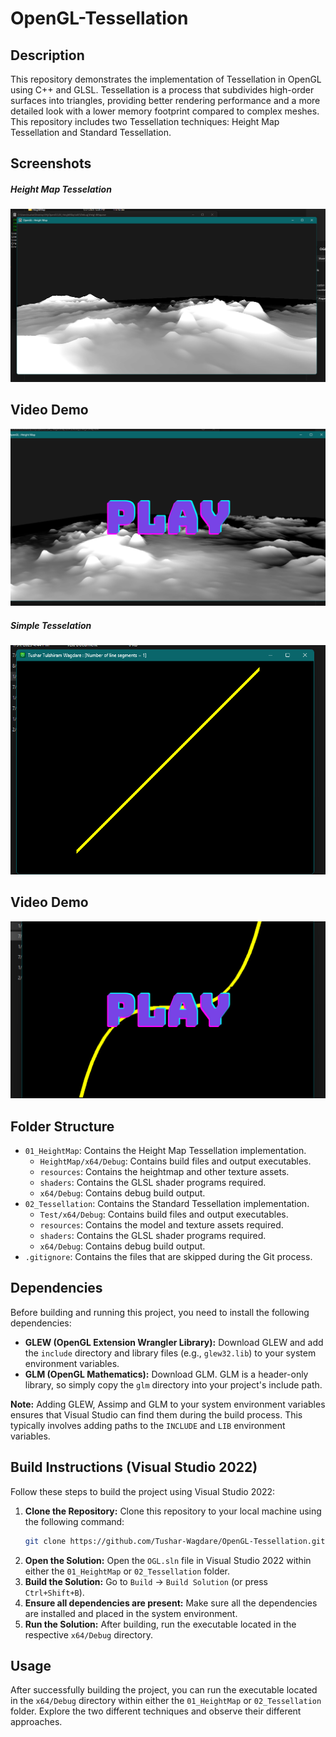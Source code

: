 # OpenGL-Tessellation

## Description

This repository demonstrates the implementation of Tessellation in OpenGL using C++ and GLSL. Tessellation is a process that subdivides high-order surfaces into triangles, providing better rendering performance and a more detailed look with a lower memory footprint compared to complex meshes. This repository includes two Tessellation techniques: Height Map Tessellation and Standard Tessellation.

## Screenshots

##### Height Map Tesselation
![Height Map Tessellation](01_HeightMap/S1.png)



## Video Demo

[![OpenGL](01_HeightMap/HeightMap.png)](https://youtu.be/SkPq1Y5yoWk)



##### Simple Tesselation
![Standard Tessellation](02_Tessilation/S1.png)



## Video Demo

[![OpenGL](02_Tessilation/Tesselation.png)](https://youtu.be/Sx4YjVkJDxQ)

## Folder Structure

*   `01_HeightMap`: Contains the Height Map Tessellation implementation.
    *   `HeightMap/x64/Debug`: Contains build files and output executables.
    *   `resources`: Contains the heightmap and other texture assets.
    *   `shaders`: Contains the GLSL shader programs required.
    *   `x64/Debug`: Contains debug build output.
*   `02_Tessellation`: Contains the Standard Tessellation implementation.
    *   `Test/x64/Debug`: Contains build files and output executables.
    *   `resources`: Contains the model and texture assets required.
    *   `shaders`: Contains the GLSL shader programs required.
    *   `x64/Debug`: Contains debug build output.
*   `.gitignore`: Contains the files that are skipped during the Git process.

## Dependencies

Before building and running this project, you need to install the following dependencies:

*   **GLEW (OpenGL Extension Wrangler Library):** Download GLEW and add the `include` directory and library files (e.g., `glew32.lib`) to your system environment variables.
*   **GLM (OpenGL Mathematics):** Download GLM. GLM is a header-only library, so simply copy the `glm` directory into your project's include path.

**Note:** Adding GLEW, Assimp and GLM to your system environment variables ensures that Visual Studio can find them during the build process. This typically involves adding paths to the `INCLUDE` and `LIB` environment variables.

## Build Instructions (Visual Studio 2022)

Follow these steps to build the project using Visual Studio 2022:

1.  **Clone the Repository:** Clone this repository to your local machine using the following command:
    ```bash
    git clone https://github.com/Tushar-Wagdare/OpenGL-Tessellation.git
    ```
2.  **Open the Solution:** Open the `OGL.sln` file in Visual Studio 2022 within either the `01_HeightMap` or `02_Tessellation` folder.
3.  **Build the Solution:** Go to `Build` -> `Build Solution` (or press `Ctrl+Shift+B`).
4.  **Ensure all dependencies are present:** Make sure all the dependencies are installed and placed in the system environment.
5.  **Run the Solution:** After building, run the executable located in the respective `x64/Debug` directory.

## Usage

After successfully building the project, you can run the executable located in the `x64/Debug` directory within either the `01_HeightMap` or `02_Tessellation` folder. Explore the two different techniques and observe their different approaches.
